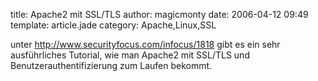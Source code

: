 title: Apache2 mit SSL/TLS
author: magicmonty
date: 2006-04-12 09:49
template: article.jade
category: Apache,Linux,SSL

unter http://www.securityfocus.com/infocus/1818 gibt es ein sehr ausführliches Tutorial, wie man Apache2 mit SSL/TLS und Benutzerauthentifizierung zum Laufen bekommt.